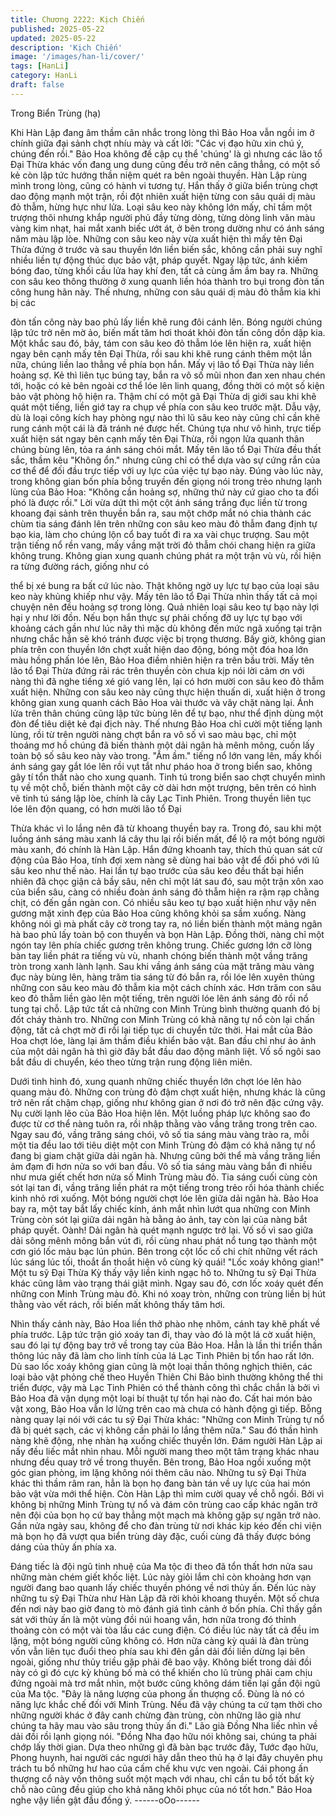 ```yaml
---
title: Chương 2222: Kịch Chiến
published: 2025-05-22
updated: 2025-05-22
description: 'Kịch Chiến'
image: '/images/han-li/cover/'
tags: [HanLi]
category: HanLi
draft: false
---
```


Trong Biển Trùng (hạ)

Khi Hàn Lập đang âm thầm cân nhắc trong lòng thì Bảo Hoa vẫn
ngồi im ở chính giữa đại sảnh chợt nhíu mày và cất lời:
"Các vị đạo hữu xin chú ý, chúng đến rồi."
Bảo Hoa không đề cập cụ thể 'chúng' là gì nhưng các lão tổ Đại
Thừa khác vốn đang ung dung cũng đều trở nên căng thẳng, có
một số kẻ còn lập tức hướng thần niệm quét ra bên ngoài thuyền.
Hàn Lập rùng mình trong lòng, cũng có hành vi tương tự.
Hắn thấy ở giữa biển trùng chợt dao động mạnh một trận, rồi đột
nhiên xuất hiện từng con sâu quái dị màu đỏ thẫm, hừng hực như
lửa.
Loại sâu keo này không lớn mấy, chỉ tầm một trượng thôi nhưng
khắp người phủ đầy từng dòng, từng dòng linh văn màu vàng kim
nhạt, hai mắt xanh biếc ướt át, ở bên trong dường như có ánh
sáng năm màu lập lòe.
Những con sâu keo này vừa xuất hiện thì mấy tên Đại Thừa đứng
ở trước và sau thuyền lớn liền biến sắc, không cần phải suy nghĩ
nhiều liền tự động thúc dục bảo vật, pháp quyết.
Ngay lập tức, ánh kiếm bóng đao, từng khối cầu lửa hay khí đen,
tất cả cùng ầm ầm bay ra.
Những con sâu keo thông thường ở xung quanh liền hóa thành
tro bụi trong đòn tấn công hung hãn này.
Thế nhưng, những con sâu quái dị màu đỏ thẫm kia khi bị các

đòn tấn công này bao phủ lấy liền khẽ rung đôi cánh lên. Bóng
người chúng lập tức trở nên mờ ảo, biến mất tăm hơi thoát khỏi
đòn tấn công dồn dập kia.
Một khắc sau đó, bảy, tám con sâu keo đỏ thẫm lóe lên hiện ra,
xuất hiện ngay bên cạnh mấy tên Đại Thừa, rồi sau khi khẽ rung
cánh thêm một lần nữa, chúng liền lao thẳng về phía bọn hắn.
Mấy vị lão tổ Đại Thừa này liền hoảng sợ. Kẻ thì liên tục búng tay,
bắn ra vô số mũi nhon đan xen nhau chén tới, hoặc có kẻ bên
ngoài cơ thể lóe lên linh quang, đồng thời có một số kiện bảo vật
phòng hộ hiện ra. Thậm chí có một gã Đại Thừa dị giới sau khi
khẽ quát một tiếng, liền giớ tay ra chụp về phía con sâu keo trước
mặt.
Dẫu vậy, dù là loại công kích hay phòng ngự nào thì lũ sâu keo
này cũng chỉ cần khẽ rung cánh một cái là đã tránh né được hết.
Chúng tựa như vô hình, trực tiếp xuất hiện sát ngay bên cạnh
mấy tên Đại Thừa, rồi ngọn lửa quanh thân chúng bùng lên, tỏa
ra ánh sáng chói mắt.
Mấy tên lão tổ Đại Thừa đều thất sắc, thầm kêu "Không ổn."
nhưng cũng chỉ có thể dựa vào sự cứng rắn của cơ thể để đối
đầu trực tiếp với uy lực của việc tự bạo này.
Đúng vào lúc này, trong không gian bốn phía bỗng truyền đến
giọng nói trong trẻo nhưng lạnh lùng của Bảo Hoa:
"Không cần hoảng sợ, những thứ này cứ giao cho ta đối phó là
được rồi."
Lời vừa dứt thì một cột ánh sáng trắng đục liền từ trong khoang
đại sảnh trên thuyền bắn ra, sau một chớp mắt nó chia thành các
chùm tia sáng đánh lên trên những con sâu keo màu đỏ thẫm
đang định tự bạo kia, làm cho chúng lộn cổ bay tuốt đi ra xa vài
chục trượng.
Sau một trận tiếng nổ rền vang, mấy vầng mặt trời đỏ thẫm chói
chang hiện ra giữa không trung. Không gian xung quanh chúng
phát ra một trận vù vù, rồi hiện ra từng đường rách, giống như có

thể bị xé bung ra bất cứ lúc nào.
Thật không ngờ uy lực tự bạo của loại sâu keo này khủng khiếp
như vậy.
Mấy tên lão tổ Đại Thừa nhìn thấy tất cả mọi chuyện nên đều
hoảng sợ trong lòng.
Quả nhiên loại sâu keo tự bạo này lợi hại y như lời đồn. Nếu bọn
hắn thực sự phải chống đỡ uy lực tự bạo với khoảng cách gần
như lúc nãy thì mặc dù không đến mức ngã xuống tại trận nhưng
chắc hẳn sẽ khó tránh được việc bị trọng thương.
Bấy giờ, không gian phía trên con thuyền lớn chợt xuất hiện dao
động, bóng một đóa hoa lớn màu hồng phấn lóe lên, Bảo Hoa
điềm nhiên hiện ra trên bầu trời.
Mấy tên lão tổ Đại Thừa đứng rải rác trên thuyền còn chưa kịp nói
lời cảm ơn với nàng thì đã nghe tiếng xé gió vang lên, lại có hơn
mười con sâu keo đỏ thẫm xuất hiện.
Những con sâu keo này cũng thực hiện thuấn di, xuất hiện ở
trong không gian xung quanh cách Bảo Hoa vài thước và vây chặt
nàng lại. Ánh lửa trên thân chúng cũng lập tức bùng lên để tự
bạo, như thể định dùng một đòn để tiêu diệt kẻ đại địch này.
Thế nhưng Bảo Hoa chỉ cười một tiếng lạnh lùng, rồi từ trên
người nàng chợt bắn ra vô số vì sao màu bạc, chỉ một thoáng mơ
hồ chúng đã biến thành một dải ngân hà mênh mông, cuốn lấy
toàn bộ số sâu keo này vào trong.
"Ầm ầm." tiếng nổ lớn vang lên, mấy khối ánh sáng gay gắt lóe
lên rồi vụt tắt như pháo hoa ở trong biển sao, không gây tí tổn
thất nào cho xung quanh.
Tinh tú trong biển sao chợt chuyển mình tụ về một chỗ, biến
thành một cây cờ dài hơn một trượng, bên trên có hình vẽ tinh tú
sáng lập lòe, chính là cây Lạc Tinh Phiên.
Trong thuyền liên tục lóe lên độn quang, có hơn mười lão tổ Đại

Thừa khác vì lo lắng nên đã từ khoang thuyền bay ra.
Trong đó, sau khi một luồng ánh sáng màu xanh lá cây thu lại rồi
biến mất, để lộ ra một bóng người màu xanh, đó chính là Hàn
Lập.
Hắn đứng khoanh tay, thích thú quan sát cử động của Bảo Hoa,
tính đợi xem nàng sẽ dùng hai bảo vật để đối phó với lũ sâu keo
như thế nào.
Hai lần tự bạo trước của sâu keo đều thất bại hiển nhiên đã chọc
giận cả bầy sâu, nên chỉ một lát sau đó, sau một trận xôn xao của
biển sâu, càng có nhiều đoàn ánh sáng đỏ thẫm hiện ra rậm rạp
chằng chịt, có đến gần ngàn con. Có nhiều sâu keo tự bạo xuất
hiện như vậy nên gương mặt xinh đẹp của Bảo Hoa cũng không
khỏi sa sầm xuống. Nàng không nói gì mà phất cây cờ trong tay
ra, nó liền biến thành một mảng ngân hà bao phủ lấy toàn bộ con
thuyền và bọn Hàn Lập. Đồng thời, nàng chỉ một ngón tay lên
phía chiếc gương trên không trung.
Chiếc gương lớn cỡ lòng bàn tay liền phát ra tiếng vù vù, nhanh
chóng biến thành một vầng trăng tròn trong xanh lành lạnh. Sau
khi vầng ánh sáng của mặt trăng màu vàng đục này bùng lên,
hàng trăm tia sáng từ đó bắn ra, rồi lóe lên xuyên thủng những
con sâu keo màu đỏ thẫm kia một cách chính xác.
Hơn trăm con sâu keo đỏ thẫm liền gào lên một tiếng, trên người
lóe lên ánh sáng đỏ rồi nổ tung tại chỗ. Lập tức tất cả những con
Minh Trùng bình thường quanh đó bị đốt cháy thành tro.
Những con Minh Trùng có khả năng tự nổ còn lại chấn động, tất
cả chợt mờ đi rồi lại tiếp tục di chuyển tức thời.
Hai mắt của Bảo Hoa chợt lóe, làng lại âm thầm điều khiển bảo
vật.
Ban đầu chỉ như ảo ảnh của một dải ngân hà thì giờ đây bắt đầu
dao động mãnh liệt. Vố số ngôi sao bắt đầu di chuyển, kéo theo
từng trận rung động liên miên.

Dưới tình hình đó, xung quanh những chiếc thuyền lớn chợt lóe
lên hào quang màu đỏ. Những con trùng đỏ đậm chợt xuất hiện,
nhưng khác là cũng trở nên rất chậm chạp, giống như không gian
ở nơi đó trở nên đặc cứng vậy.
Nụ cười lạnh lẽo của Bảo Hoa hiện lên. Một luồng pháp lực không
sao đo được từ cơ thể nàng tuôn ra, rồi nhập thằng vào vầng
trăng trong trên cao.
Ngay sau đó, vầng trăng sáng chói, vô số tia sáng màu vàng trào
ra, mỗi một tia đều lao tới tiêu diệt một con Minh Trùng đỏ đậm có
khả năng tự nổ đang bị giam chặt giữa dải ngân hà. Nhưng cũng
bởi thể mà vầng trăng liền ảm đạm đi hơn nửa so với ban đầu.
Vô số tia sáng màu vàng bắn đi nhiều như mưa giết chết hơn nửa
số Minh Trùng màu đỏ. Tia sáng cuối cùng còn sót lại tan đi, vầng
trăng liền phát ra một tiếng trong trẻo rồi hóa thành chiếc kinh nhỏ
rơi xuống.
Một bóng người chợt lóe lên giữa dải ngân hà. Bảo Hoa bay ra,
một tay bắt lấy chiếc kính, ánh mắt nhìn lướt qua những con Minh
Trùng còn sót lại giữa dải ngân hà bằng ảo ảnh, tay còn lại của
nàng bắt pháp quyết.
Oành!
Dải ngân hà quét mạnh ngược trở lại. Vố số vì sao giữa dải sông
mênh mông bắn vút đi, rồi cùng nhau phát nổ tung tạo thành một
cơn gió lốc màu bạc lún phún. Bên trong cột lốc cố chi chít những
vết rách lúc sáng lúc tối, thoắt ẩn thoắt hiện vô cùng kỳ quái!
"Lốc xoáy không gian!"
Một tu sỹ Đại Thừa Kỳ thấy vậy liền kinh ngạc hô to.
Những tu sỹ Đại Thừa khác cũng lâm vào trạng thái giật mình.
Ngay sau đó, cơn lốc xoáy quét đến những con Minh Trùng màu
đỏ. Khi nó xoay tròn, những con trùng liền bị hút thằng vào vết
rách, rồi biến mất không thấy tăm hơi.

Nhìn thấy cảnh này, Bảo Hoa liền thở phào nhẹ nhõm, cánh tay
khẽ phất về phía trước.
Lập tức trận gió xoáy tan đi, thay vào đó là một lá cờ xuất hiện,
sau đó lại tự động bay trở về trong tay của Bảo Hoa.
Hẳn là lần thi triển thần thông lúc nãy đã làm cho linh tính của lá
Lạc Tinh Phiên bị tổn hao rất lớn.
Dù sao lốc xoáy không gian cũng là một loại thần thông nghịch
thiên, các loại bảo vật phỏng chế theo Huyền Thiên Chi Bảo bình
thường không thể thi triển được, vậy mà Lạc Tinh Phiên có thể
thành công thì chắc chắn là bởi vì Bảo Hoa đã vận dụng một loại
bí thuật tự tổn hại nào đo.
Cất hai món bảo vật xong, Bảo Hoa vẫn lơ lửng trên cao mà chưa
có hành động gì tiếp. Bỗng nàng quay lại nói với các tu sỹ Đại
Thừa khác: "Những con Minh Trùng tự nổ đã bị quét sạch, các vị
không cần phải lo lắng thêm nữa." Sau đó thần hình nàng khẽ
động, nhẹ nhàn hạ xuống chiếc thuyền lớn.
Đám người Hàn Lập ai nấy đều liếc mắt nhìn nhau. Mỗi người
mang theo một tâm trạng khác nhau nhưng đều quay trở về trong
thuyền.
Bên trong, Bảo Hoa ngồi xuống một góc gian phòng, im lặng
không nói thêm câu nào.
Những tu sỹ Đại Thừa khác thì thầm râm ran, hẳn là bọn họ đang
bàn tán về uy lực của hai món bảo vật vừa mới thể hiện. Còn Hàn
Lập thì mỉm cười quay về chỗ ngồi.
Bởi vì không bị những Minh Trùng tự nổ và đám côn trùng cao
cấp khác ngăn trở nên đội của bọn họ cứ bay thẳng một mạch mà
không gặp sự ngăn trở nào.
Gần nửa ngày sau, không để cho đàn trùng từ nơi khác kịp kéo
đến chi viện mà bọn họ đã vượt qua biển trùng dày đặc, cuối
cùng đã thấy được bóng dáng của thủy ấn phía xa.

Đáng tiếc là đội ngũ tinh nhuệ của Ma tộc đi theo đã tổn thất hơn
nửa sau những màn chém giết khốc liệt. Lúc này giỏi lắm chỉ còn
khoảng hơn vạn người đang bao quanh lấy chiếc thuyền phóng
về nơi thủy ấn.
Đến lúc này những tu sỹ Đại Thừa như Hàn Lập đã rời khỏi
khoang thuyền. Một số chưa đến nơi này bao giờ đang tò mò
đánh giá tình cảnh ở bốn phía.
Chỉ thấy gần sát với thủy ấn là một vùng đồi núi hoang vắn, hơn
nữa trong đó thỉnh thoảng còn có một vài tòa lầu các cung điện.
Có điều lúc này tất cả đều im lặng, một bóng người cũng không
có.
Hơn nữa càng kỳ quái là đàn trùng vốn vẫn liên tục đuổi theo phía
sau khi đên gần dải đồi liền dừng lại bên ngoài, giống như thủy
triều gặp phải đê bao vậy. Không biết trong dải đồi này có gì đó
cực kỳ khủng bố mà có thể khiến cho lũ trùng phải cam chịu đứng
ngoài mà trơ mắt nhìn, một bước cũng không dám tiến lại gần đội
ngũ của Ma tộc.
"Đây là năng lượng của phong ấn thượng cổ. Đùng là nó có năng
lực khắc chế đối với Minh Trùng. Nếu đã vậy chúng ta cứ tạm thời
cho những người khác ở đây canh chừng đàn trùng, còn những
lão già như chúng ta hãy mau vào sâu trong thủy ấn đi." Lão già
Đồng Nha liếc nhìn về dải đồi rồi lạnh giọng nói.
"Đồng Nha đạo hữu nói không sai, chúng ta phải chớp lấy thời
gian. Dựa theo những gì đã bàn bạc trước đây, Tước đạo hữu,
Phong huynh, hai người các ngươi hãy dẫn theo thủ hạ ở lại đây
chuyên phụ trách tu bổ những hư hao của cấm chế khu vực ven
ngoài. Cái phong ấn thượng cổ này vốn thông suốt một mạch với
nhau, chỉ cần tu bổ tốt bất kỳ chỗ nào cũng đều giúp cho khả
năng khôi phục của nó tốt hơn." Bảo Hoa nghe vậy liền gật đầu
đồng ý.
------oOo------
